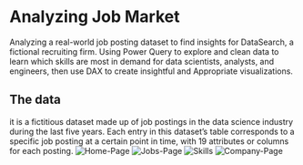 # Analyzing Job Market
Analyzing a real-world job posting dataset to find insights for DataSearch, a fictional recruiting firm.
Using Power Query to explore and clean data to learn which skills are most in demand for data scientists, analysts,
and engineers, then use DAX to create insightful and Appropriate visualizations.

## The data

it is a fictitious dataset made up of job postings in the data science industry during the last five years. 
Each entry in this dataset’s table corresponds to a specific job posting at a certain point in time, with 19 attributes or columns for each posting. 
![Home-Page](https://github.com/fathimuhammadzain/Powerbi-Projects/assets/106469641/67664366-daf7-4e34-a3fb-184916737985)
![Jobs-Page](https://github.com/fathimuhammadzain/Powerbi-Projects/assets/106469641/54b3e2eb-b840-4145-bf4c-57b71f49585c)
![Skills](https://github.com/fathimuhammadzain/Powerbi-Projects/assets/106469641/92e6d085-fe59-40e6-b8c2-150ee0400b7f)
![Company-Page](https://github.com/fathimuhammadzain/Powerbi-Projects/assets/106469641/cc38da1b-b8bd-4724-b9a2-52ce62aaabb0)
